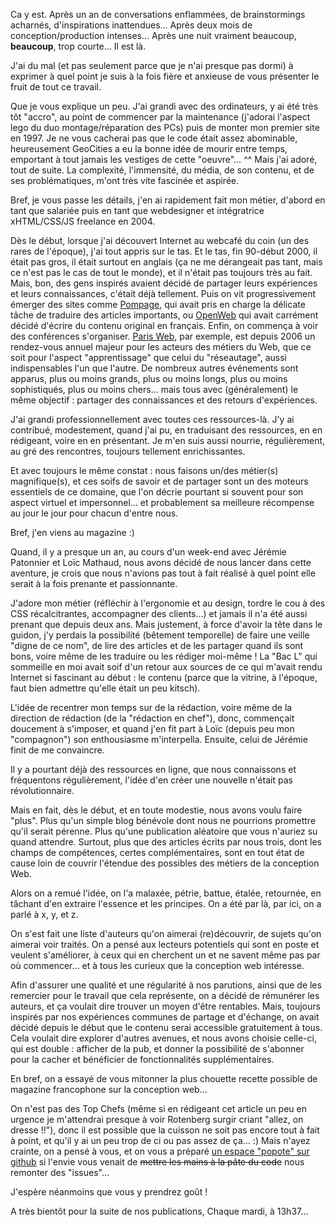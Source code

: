 Ca y est.
Après un an de conversations enflammées, de brainstormings acharnés, d'inspirations inattendues…
Après deux mois de conception/production intenses…
Après une nuit vraiment beaucoup, **beaucoup**, trop courte…
Il est là.

J'ai du mal (et pas seulement parce que je n'ai presque pas dormi) à exprimer à quel point je suis à la fois fière et anxieuse de vous présenter le fruit de tout ce travail.

Que je vous explique un peu.
J'ai grandi avec des ordinateurs, y ai été très tôt "accro", au point de commencer par la maintenance (j'adorai l'aspect lego du duo montage/réparation des PCs) puis de monter mon premier site en 1997. Je ne vous cacherai pas que le code était assez abominable, heureusement GeoCities a eu la bonne idée de mourir entre temps, emportant à tout jamais les vestiges de cette "oeuvre"… ^^
Mais j'ai adoré, tout de suite. La complexité, l'immensité, du média, de son contenu, et de ses problématiques, m'ont très vite fascinée et aspirée.

Bref, je vous passe les détails, j'en ai rapidement fait mon métier, d'abord en tant que salariée puis en tant que webdesigner et intégratrice xHTML/CSS/JS freelance en 2004.

Dès le début, lorsque j'ai découvert Internet au webcafé du coin (un des rares de l'époque), j'ai tout appris sur le tas.
Et le tas, fin 90-début 2000, il était pas gros, il était surtout en anglais (ça ne me dérangeait pas tant, mais ce n'est pas le cas de tout le monde), et il n'était pas toujours très au fait.
Mais, bon, des gens inspirés avaient décidé de partager leurs expériences et leurs connaissances, c'était déjà tellement.
Puis on vit progressivement émerger des sites comme [Pompage](http://pompage.net), qui avait pris en charge la délicate tâche de traduire des articles importants, ou [OpenWeb](http://openweb.eu.org) qui avait carrément décidé d'écrire du contenu original en français.
Enfin, on commença à voir des conférences s'organiser. [Paris Web](http://paris-web.fr), par exemple, est depuis 2006 un rendez-vous annuel majeur pour les acteurs des métiers du Web, que ce soit pour l'aspect "apprentissage" que celui du "réseautage", aussi indispensables l'un que l'autre.
De nombreux autres événements sont apparus, plus ou moins grands, plus ou moins longs, plus ou moins sophistiqués, plus ou moins chers… mais tous avec (généralement) le même objectif : partager des connaissances et des retours d'expériences.

J'ai grandi professionnellement avec toutes ces ressources-là.
J'y ai contribué, modestement, quand j'ai pu, en traduisant des ressources, en en rédigeant, voire en en présentant.
Je m'en suis aussi nourrie, régulièrement, au gré des rencontres, toujours tellement enrichissantes.

Et avec toujours le même constat : nous faisons un/des métier(s) magnifique(s), et ces soifs de savoir et de partager sont un des moteurs essentiels de ce domaine, que l'on décrie pourtant si souvent pour son aspect virtuel et impersonnel… et probablement sa meilleure récompense au jour le jour pour chacun d'entre nous.

Bref, j'en viens au magazine :)

Quand, il y a presque un an, au cours d'un week-end avec Jérémie Patonnier et Loïc Mathaud, nous avons décidé de nous lancer dans cette aventure, je crois que nous n'avions pas tout à fait réalisé à quel point elle serait à la fois prenante et passionnante.

J'adore mon métier (réfléchir à l'ergonomie et au design, tordre le cou à des CSS récalcitrantes, accompagner des clients…) et jamais il n'a été aussi prenant que depuis deux ans.
Mais justement, à force d'avoir la tête dans le guidon, j'y perdais la possibilité (bêtement temporelle) de faire une veille "digne de ce nom", de lire des articles et de les partager quand ils sont bons, voire même de les traduire ou les rédiger moi-même !
La "Bac L" qui sommeille en moi avait soif d'un retour aux sources de ce qui m'avait rendu Internet si fascinant au début : le contenu (parce que la vitrine, à l'époque, faut bien admettre qu'elle était un peu kitsch).

L'idée de recentrer mon temps sur de la rédaction, voire même de la direction de rédaction (de la "rédaction en chef"), donc, commençait doucement à s'imposer, et quand j'en fit part à Loïc (depuis peu mon "compagnon") son enthousiasme m'interpella.
Ensuite, celui de Jérémie finit de me convaincre.

Il y a pourtant déjà des ressources en ligne, que nous connaissons et fréquentons régulièrement, l'idée d'en créer une nouvelle n'était pas révolutionnaire.

Mais en fait, dès le début, et en toute modestie, nous avons voulu faire "plus".
Plus qu'un simple blog bénévole dont nous ne pourrions promettre qu'il serait pérenne.
Plus qu'une publication aléatoire que vous n'auriez su quand attendre.
Surtout, plus que des articles écrits par nous trois, dont les champs de compétences, certes complémentaires, sont en tout état de cause loin de couvrir l'étendue des possibles des métiers de la conception Web.

Alors on a remué l'idée, on l'a malaxée, pétrie, battue, étalée, retournée, en tâchant d'en extraire l'essence et les principes.
On a été par là, par ici, on a parlé à x, y, et z.

On s'est fait une liste d'auteurs qu'on aimerai (re)découvrir, de sujets qu'on aimerai voir traités.
On a pensé aux lecteurs potentiels qui sont en poste et veulent s'améliorer, à ceux qui en cherchent un et ne savent même pas par où commencer… et à tous les curieux que la conception web intéresse.

Afin d'assurer une qualité et une régularité à nos parutions, ainsi que de les remercier pour le travail que cela représente, on a décidé de rémunérer les auteurs, et ça voulait dire trouver un moyen d'être rentables.
Mais, toujours inspirés par nos expériences communes de partage et d'échange, on avait décidé depuis le début que le contenu serai accessible gratuitement à tous.
Cela voulait dire explorer d'autres avenues, et nous avons choisie celle-ci, qui est double : afficher de la pub, et donner la possibilité de s'abonner pour la cacher et bénéficier de fonctionnalités supplémentaires.

En bref, on a essayé de vous mitonner la plus chouette recette possible de magazine francophone sur la conception web…

On n'est pas des Top Chefs (même si en rédigeant cet article un peu en urgence je m'attendrai presque à voir Rotenberg surgir criant "allez, on dresse !!"), donc il est possible que la cuisson ne soit pas encore tout à fait à point, et qu'il y ai un peu trop de ci ou pas assez de ça… :)
Mais n'ayez crainte, on a pensé à vous, et on vous a préparé [un espace "popote" sur github](https://github.com/loicm/t13h37-site) si l'envie vous venait de <del datetime="2012-05-15T11:56:57+00:00">mettre les mains à la pâte du code</del> nous remonter des "issues"…

J'espère néanmoins que vous y prendrez goût !

A très bientôt pour la suite de nos publications,
Chaque mardi, à 13h37…